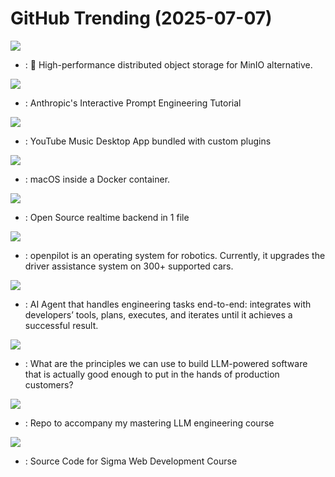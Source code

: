# GitHub Trending (2025-07-07)

![](https://img.shields.io/badge/Rust-New%20252-green?style=flat-square&logo=appveyor)
- [](https://github.comundefined): 🚀 High-performance distributed object storage for MinIO alternative.

![](https://img.shields.io/badge/Jupyter%20Notebook-New%20460-green?style=flat-square&logo=appveyor)
- [](https://github.comundefined): Anthropic's Interactive Prompt Engineering Tutorial

![](https://img.shields.io/badge/TypeScript-New%201-green?style=flat-square&logo=appveyor)
- [](https://github.comundefined): YouTube Music Desktop App bundled with custom plugins

![](https://img.shields.io/badge/Shell-New%20879-green?style=flat-square&logo=appveyor)
- [](https://github.comundefined): macOS inside a Docker container.

![](https://img.shields.io/badge/Go-New%20180-green?style=flat-square&logo=appveyor)
- [](https://github.comundefined): Open Source realtime backend in 1 file

![](https://img.shields.io/badge/Python-New%20204-green?style=flat-square&logo=appveyor)
- [](https://github.comundefined): openpilot is an operating system for robotics. Currently, it upgrades the driver assistance system on 300+ supported cars.

![](https://img.shields.io/badge/Rust-New%2043-green?style=flat-square&logo=appveyor)
- [](https://github.comundefined): AI Agent that handles engineering tasks end-to-end: integrates with developers’ tools, plans, executes, and iterates until it achieves a successful result.

![](https://img.shields.io/badge/TypeScript-New%20297-green?style=flat-square&logo=appveyor)
- [](https://github.comundefined): What are the principles we can use to build LLM-powered software that is actually good enough to put in the hands of production customers?

![](https://img.shields.io/badge/Jupyter%20Notebook-New%2012-green?style=flat-square&logo=appveyor)
- [](https://github.comundefined): Repo to accompany my mastering LLM engineering course

![](https://img.shields.io/badge/JavaScript-New%2018-green?style=flat-square&logo=appveyor)
- [](https://github.comundefined): Source Code for Sigma Web Development Course

